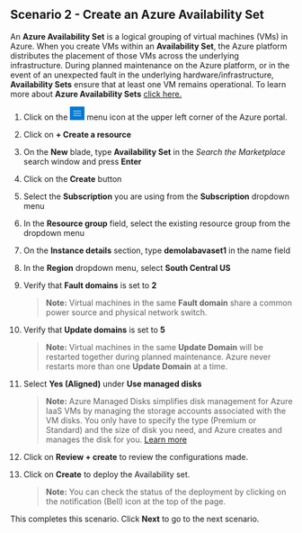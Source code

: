 ﻿## **Scenario 2 - Create an Azure Availability Set**
An **Azure Availability Set** is a logical grouping of virtual machines (VMs) in Azure. When you create VMs within an **Availability Set**, the Azure platform distributes the placement of those VMs across the underlying infrastructure. During planned maintenance on the Azure platform, or in the event of an unexpected fault in the underlying hardware/infrastructure, **Availability Sets** ensure that at least one VM remains operational. To learn more about **Azure Availability Sets** [click here.](https://docs.microsoft.com/en-us/azure/virtual-machines/virtual-machines-windows-infrastructure-availability-sets-guidelines)

1. Click on the ![Azure Menu](images/Hamburger.jpg)  menu icon at the upper left corner of the Azure portal.
2. Click on **+ Create a resource**
3. On the **New** blade, type <copy>**Availability Set**</copy> in the _Search the Marketplace_ search window and press **Enter**
4. Click on the **Create** button 
5. Select the **Subscription** you are using from the **Subscription** dropdown menu
6. In the **Resource group** field, select the existing resource group from the dropdown menu
7. On the **Instance details** section, type <copy>**demolabavaset1**</copy> in the name field
8. In the **Region** dropdown menu, select **South Central US**
9. Verify that **Fault domains** is set to **2**

    > **Note:** Virtual machines in the same **Fault domain** share a common power source and physical network switch.

10. Verify that **Update domains** is set to **5**

    > **Note:**  Virtual machines in the same **Update Domain** will be restarted together during planned maintenance. Azure never restarts more than one **Update Domain** at a time.

11. Select **Yes (Aligned)** under **Use managed disks** 

    > **Note:** Azure Managed Disks simplifies disk management for Azure IaaS VMs by managing the storage accounts associated with the VM disks. You only have to specify the type (Premium or Standard) and the size of disk you need, and Azure creates and manages the disk for you. [Learn more](https://docs.microsoft.com/en-us/azure/storage/storage-managed-disks-overview)

12. Click on **Review + create** to review the configurations made.
13. Click on **Create** to deploy the Availability set.

    > **Note:** You can check the status of the deployment by clicking on the notification (Bell) icon at the top of the page.

This completes this scenario. Click **Next** to go to the next scenario.
